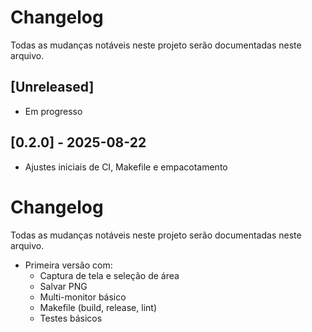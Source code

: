 # Changelog

Todas as mudanças notáveis neste projeto serão documentadas neste arquivo.


## [Unreleased]

- Em progresso

## [0.2.0] - 2025-08-22


- Ajustes iniciais de CI, Makefile e empacotamento

# Changelog

Todas as mudanças notáveis neste projeto serão documentadas neste arquivo.


- Primeira versão com:
  - Captura de tela e seleção de área
  - Salvar PNG
  - Multi-monitor básico
  - Makefile (build, release, lint)
  - Testes básicos
